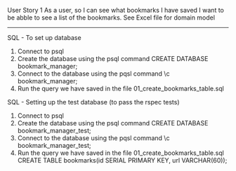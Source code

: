 
User Story 1
As a user, so I can see what bookmarks I have saved I want to be abble to see a list of the bookmarks.
See Excel file for domain model

---------------------
SQL - To set up database
1) Connect to psql
2) Create the database using the psql command CREATE DATABASE bookmark_manager;
3) Connect to the database using the pqsl command \c bookmark_manager;
4) Run the query we have saved in the file 01_create_bookmarks_table.sql


SQL - Setting up the test database (to pass the rspec tests)
1) Connect to psql
2) Create the database using the psql command CREATE DATABASE bookmark_manager_test;
3) Connect to the database using the pqsl command \c bookmark_manager_test;
4) Run the query we have saved in the file 01_create_bookmarks_table.sql
CREATE TABLE bookmarks(id SERIAL PRIMARY KEY, url VARCHAR(60));